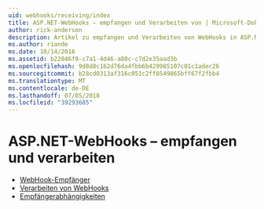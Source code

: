 ```yaml
---
uid: webhooks/receiving/index
title: ASP.NET-WebHooks – empfangen und Verarbeiten von | Microsoft-Dokumentation
author: rick-anderson
description: Artikel zu empfangen und Verarbeiten von WebHooks in ASP.NET
ms.author: riande
ms.date: 10/14/2016
ms.assetid: b22046f9-c7a1-4d46-a80c-c7d2e35aad3b
ms.openlocfilehash: 9d8d8c162d76da4fbb6b429985107c01c1adec26
ms.sourcegitcommit: b28cd0313af316c051c2ff8549865bff67f2fbb4
ms.translationtype: MT
ms.contentlocale: de-DE
ms.lasthandoff: 07/05/2018
ms.locfileid: "39293685"
---
```

# <a name="aspnet-webhooks---receiving-and-processing"></a>ASP.NET-WebHooks – empfangen und verarbeiten

* [WebHook-Empfänger](receivers.md)
* [Verarbeiten von WebHooks](handlers.md)
* [Empfängerabhängigkeiten](dependencies.md)
